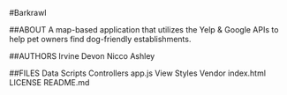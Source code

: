#Barkrawl

##ABOUT
A map-based application that utilizes the Yelp & Google APIs to help pet owners find dog-friendly establishments.

##AUTHORS
Irvine
Devon
Nicco
Ashley


##FILES
Data
Scripts
  Controllers
    app.js
  View
Styles
Vendor
index.html
LICENSE
README.md
